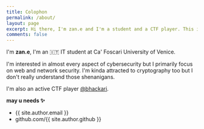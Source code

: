 ```yaml
---
title: Colophon
permalink: /about/
layout: page
excerpt: Hi there, I'm zan.e and I'm a student and a CTF player. This is my simple blog
comments: false
---
```


I'm **zan.e**, I'm an 🇮🇹 IT student at Ca' Foscari University of Venice.

I'm interested in almost every aspect of cybersecurity but I primarily focus on web and network security. I'm kinda attracted to cryptography too but I don't really understand those shenanigans.

I'm also an active CTF player <a href="https://ctftime.org/team/194130" target="_blank">@bhackari</a>.

**may u needs ✨**

- {{ site.author.email }}
- github.com/{{ site.author.github }}
